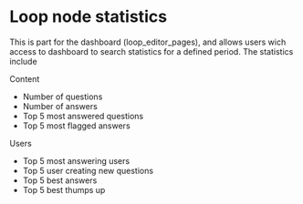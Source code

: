 # Loop node statistics

This is part for the dashboard (loop_editor_pages), and allows users wich access to dashboard to search statistics for a defined period. The statistics include 

Content
-	Number of questions
-	Number of answers
-	Top 5 most answered questions
-	Top 5 most flagged answers

Users
-	Top 5 most answering users
-	Top 5 user creating new questions
-	Top 5 best answers
-	Top 5 best thumps up
